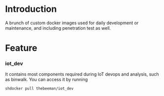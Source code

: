 # Introduction
A brunch of custom docker images used for daily development or maintenance, and including penetration test as well.

# Feature
### iot_dev
It contains most components required during IoT devops and analysis, such as binwalk. You can access it by running
```
shdocker pull thebeeman/iot_dev
```
